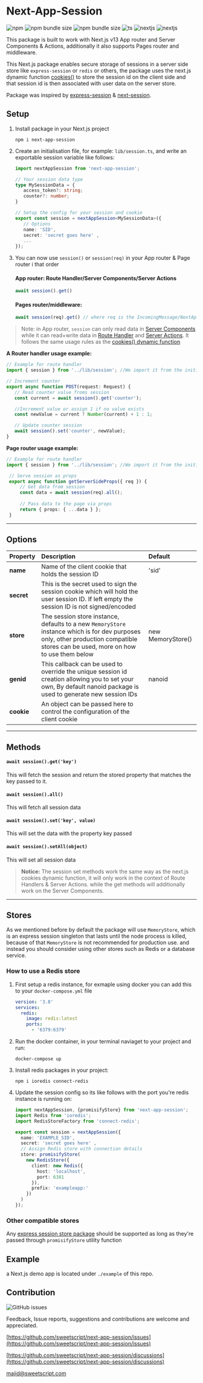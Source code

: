 # Next-App-Session
![npm](https://img.shields.io/npm/v/next-app-session)
![npm bundle size](https://img.shields.io/bundlephobia/min/next-app-session) ![npm bundle size](https://img.shields.io/bundlephobia/minzip/next-app-session)
![ts](https://badgen.net/badge/Built%20With/TypeScript/blue?icon=typescript)
![nextjs](https://badgen.net/badge/Built%20for/Next.js%20v13/purple?icon=vercel)
![nextjs](https://badgen.net/badge/Supports:/Redis/orange?icon=redis)

This package is built to work with Next.js v13 App router and Server Components & Actions, additionally it also supports Pages router and middleware.

This Next.js package enables secure storage of sessions in a server side store like `express-session` or `redis` or others, the package uses the next.js dynamic function [cookies()](https://nextjs.org/docs/app/api-reference/functions/cookies) to store the session id on the client side and that session id is then associated with user data on the server store.

Package was inspired by [express-session](https://www.npmjs.com/package/express-session) & [next-session](https://www.npmjs.com/package/next-session).
 

## Setup

1. Install package in your Next.js project
    ```
    npm i next-app-session 
    ```

2. Create an initialisation file, for example: `lib/session.ts`, and write an exportable session variable like follows:
   ```typescript
   import nextAppSession from 'next-app-session';
   
   // Your session data type
   type MySessionData = {
      access_token?: string;
      counter?: number;
   }
   
   // Setup the config for your session and cookie
   export const session = nextAppSession<MySessionData>({
      // Options
      name: 'SID',
      secret: 'secret goes here' ,
      ...
   }); 
   ```
3.  You can now use `session()` or `session(req)` in your App router & Page router i that order

	#### App router: Route Handler/Server Components/Server Actions

	```typescript
	await session().get()
	```
 
	#### Pages router/middleware:

	```typescript
	await session(req).get() // where req is the IncomingMessage/NextApiRequest object
	```   

> Note:  in App router, `session` can only read data in [Server Components](https://nextjs.org/docs/getting-started/react-essentials) while it can read+write data in [Route Handler](https://nextjs.org/docs/app/building-your-application/routing/router-handlers) and [Server Actions](https://nextjs.org/docs/app/building-your-application/data-fetching/server-actions). It follows the same usage rules as the [cookies() dynamic function](https://nextjs.org/docs/app/api-reference/functions/cookies)

**A Router handler usage example:**
   ```typescript
   // Example for route handler
   import { session } from '../lib/session'; //We import it from the initialisation file we created earlier
   
   // Increment counter
   export async function POST(request: Request) {
      // Read counter value froms session
      const current = await session().get('counter');

      //Increment value or assign 1 if no value exists
      const newValue = current ? Number(current) + 1 : 1;

      // Update counter session
      await session().set('counter', newValue);
   }
   ```

**Page router usage example:**
   ```typescript
   // Example for route handler
   import { session } from '../lib/session'; //We import it from the initialisation file we created earlier

	// Serve session as props
	export async function getServerSideProps({ req }) {
		// Get data from session
		const data = await session(req).all();
	
		// Pass data to the page via props
		return { props: { ...data } };
	}
   ```

---

## Options

| Property   | Description  | Default  |
|:-----------|:----------|:----------|
| **name**   | Name of the client cookie that holds the session ID |'sid' | 
| **secret** | This is the secret used to sign the session cookie which will hold the user session ID. If left empty the session ID is not signed/encoded |  |
| **store**  | The session store instance, defaults to a new `MemoryStore` instance which is for dev purposes only, other production compatible stores can be used, more on how to use them below  | new MemoryStore() |
| **genid**  | This callback can be used to override the unique session id creation allowing you to set your own, By default nanoid package is used to generate new session IDs | nanoid |
| **cookie** | An object can be passed here to control the configuration of the client cookie | |

---

## Methods

#### `await session().get('key')`
This will fetch the session and return the stored property that matches the key passed to it.


#### `await session().all()`
This will fetch all session data

#### `await session().set('key', value)`
This will set the data with the property key passed

#### `await session().setAll(object)`
This will set all session data

> **Notice:** The session set methods work the same way as the next.js cookies dynamic function, it will only work in the context of Route Handlers & Server Actions. while the get methods will additionally work on the Server Components.

---

## Stores

As we mentioned before by default the package will use `MemoryStore`, which is an express session singleton that lasts until the node process is killed, because of that `MemoryStore` is not recommended for production use. and instead you should consider using other stores such as Redis or a database service.

### How to use a Redis store

1. First setup a redis instance, for exmaple using docker you can add this to your `docker-compose.yml` file
	```yaml
	version: '3.8'
	services:
	  redis:
	    image: redis:latest
	    ports:
	      - '6379:6379'
	```

2. Run the docker container, in your terminal naviaget to your project and run:
	```
	docker-compose up
	```

3. Install redis packages in your project:
	```
	npm i ioredis connect-redis
 	```

3. Update the session config so its like follows with the port you're redis instance is running on:
	```typescript
	import nextAppSession, {promisifyStore} from 'next-app-session';
  	import Redis from 'ioredis';
	import RedisStoreFactory from 'connect-redis';

	export const session = nextAppSession({
      name: 'EXAMPLE_SID',
      secret: 'secret goes here' ,
      // Assign Redis store with connection details
      store: promisifyStore(
        new RedisStore({
          client: new Redis({
            host: 'localhost',
            port: 6381
          }),
          prefix: 'exampleapp:'
        })
      )
	}); 
	```
 
### Other compatible stores
Any [express session store package](https://github.com/expressjs/session/tree/master#compatible-session-stores) should be supported as long as they're passed through `promisifyStore` utility function
 
## Example
a Next.js demo app is located under `./example` of this repo.

## Contribution

![GitHub issues](https://img.shields.io/github/issues/sweetscript/next-app-session)

Feedback, Issue reports, suggestions and contributions are welcome and appreciated.

[https://github.com/sweetscript/next-app-session/issues](https://github.com/sweetscript/next-app-session/issues)

[https://github.com/sweetscript/next-app-session/discussions](https://github.com/sweetscript/next-app-session/discussions)

[majid@sweetscript.com](mailto:majid@sweetscript.com)
